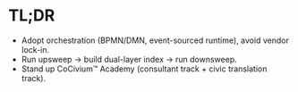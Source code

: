 # TL;DR
- Adopt orchestration (BPMN/DMN, event-sourced runtime), avoid vendor lock-in.
- Run upsweep → build dual-layer index → run downsweep.
- Stand up CoCivium™ Academy (consultant track + civic translation track).
